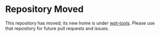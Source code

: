 # Repository Moved #

This repository has moved; its new home is
under
[wpt-tools](https://github.com/w3c/wpt-tools/tree/master/webdriver). Please
use that repository for future pull requests and issues.
